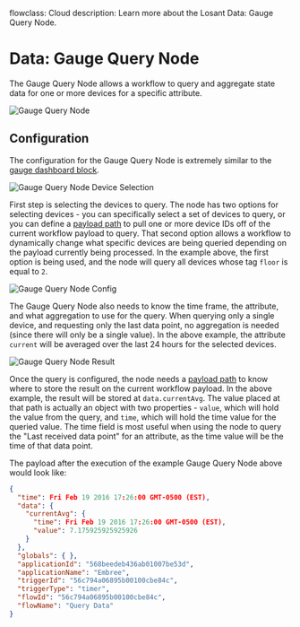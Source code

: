 flowclass: Cloud
description: Learn more about the Losant Data: Gauge Query Node.

# Data: Gauge Query Node

The Gauge Query Node allows a workflow to query and aggregate state data for one or more devices for a specific attribute.

![Gauge Query Node](/images/workflows/data/gauge-query-node.png "Gauge Query Node")

## Configuration

The configuration for the Gauge Query Node is extremely similar to the [gauge dashboard block](/dashboards/gauge/).

![Gauge Query Node Device Selection](/images/workflows/data/gauge-query-node-device.png "Gauge Query Node Device Selection")

First step is selecting the devices to query. The node has two options for selecting devices - you can specifically select a set of devices to query, or you can define a [payload path](/workflows/accessing-payload-data/#payload-paths) to pull one or more device IDs off of the current workflow payload to query. That second option allows a workflow to dynamically change what specific devices are being queried depending on the payload currently being processed. In the example above, the first option is being used, and the node will query all devices whose tag `floor` is equal to `2`.

![Gauge Query Node Config](/images/workflows/data/gauge-query-node-config.png "Gauge Query Node Config")

The Gauge Query Node also needs to know the time frame, the attribute, and what aggregation to use for the query. When querying only a single device, and requesting only the last data point, no aggregation is needed (since there will only be a single value). In the above example, the attribute `current` will be averaged over the last 24 hours for the selected devices.

![Gauge Query Node Result](/images/workflows/data/gauge-query-node-result.png "Gauge Query Node Result")

Once the query is configured, the node needs a [payload path](/workflows/accessing-payload-data/#payload-paths) to know where to store the result on the current workflow payload. In the above example, the result will be stored at `data.currentAvg`. The value placed at that path is actually an object with two properties - `value`, which will hold the value from the query, and `time`, which will hold the time value for the queried value. The time field is most useful when using the node to query the "Last received data point" for an attribute, as the time value will be the time of that data point.

The payload after the execution of the example Gauge Query Node above would look like:

```json
{
  "time": Fri Feb 19 2016 17:26:00 GMT-0500 (EST),
  "data": {
    "currentAvg": {
      "time": Fri Feb 19 2016 17:26:00 GMT-0500 (EST),
      "value": 7.175925925925926
    }
  },
  "globals": { },
  "applicationId": "568beedeb436ab01007be53d",
  "applicationName": "Embree",
  "triggerId": "56c794a06895b00100cbe84c",
  "triggerType": "timer",
  "flowId": "56c794a06895b00100cbe84c",
  "flowName": "Query Data"
}
```
